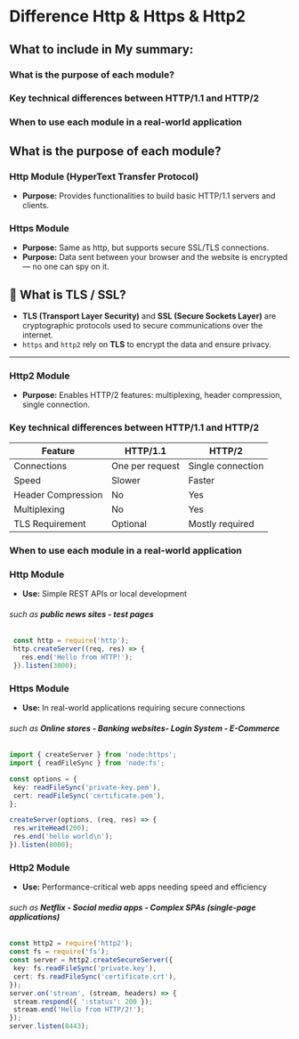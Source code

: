 # Difference Http & Https & Http2

## What to include in My summary:

### What is the purpose of each module?
### Key technical differences between HTTP/1.1 and HTTP/2
### When to use each module in a real-world application


## What is the purpose of each module?
### Http Module (HyperText Transfer Protocol) 
- **Purpose:** Provides functionalities to build basic HTTP/1.1 servers and clients.

### Https Module 
- **Purpose:** Same as http, but supports secure SSL/TLS connections.
- **Purpose:** Data sent between your browser and the website is encrypted — no one can spy on it.


## 🔐 What is TLS / SSL?

- **TLS (Transport Layer Security)** and **SSL (Secure Sockets Layer)** are cryptographic protocols used to secure communications over the internet.
- `https` and `http2` rely on **TLS** to encrypt the data and ensure privacy.

---

### Http2 Module
- **Purpose:** Enables HTTP/2 features: multiplexing, header compression, single connection.



### Key technical differences between HTTP/1.1 and HTTP/2
| Feature             | HTTP/1.1              | HTTP/2                    |
|---------------------|------------------------|----------------------------|
| Connections         | One per request        | Single connection          |
| Speed               | Slower                 | Faster                     |
| Header Compression  | No                     | Yes                        |
| Multiplexing        | No                     | Yes                        |
| TLS Requirement     | Optional               | Mostly required            |


### When to use each module in a real-world application


### Http Module
- **Use:** Simple REST APIs or local development 
###### such as **public news sites - test pages**

 ```ts
  const http = require('http');
  http.createServer((req, res) => {
    res.end('Hello from HTTP!');
  }).listen(3000);
 ```

### Https Module
- **Use:** In real-world applications requiring secure connections
###### such as **Online stores - Banking websites- Login System - E-Commerce**

 ```ts
import { createServer } from 'node:https';
import { readFileSync } from 'node:fs';

const options = {
  key: readFileSync('private-key.pem'),
  cert: readFileSync('certificate.pem'),
};

createServer(options, (req, res) => {
  res.writeHead(200);
  res.end('hello world\n');
}).listen(8000);
 ```

### Http2 Module
- **Use:** Performance-critical web apps needing speed and efficiency 
###### such as **Netflix - Social media apps - Complex SPAs (single-page applications)**

 ```ts
const http2 = require('http2');
const fs = require('fs');
const server = http2.createSecureServer({
  key: fs.readFileSync('private.key'),
  cert: fs.readFileSync('certificate.crt'),
});
server.on('stream', (stream, headers) => {
  stream.respond({ ':status': 200 });
  stream.end('Hello from HTTP/2!');
});
server.listen(8443);
 ```